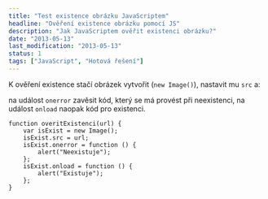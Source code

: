 ```yaml
---
title: "Test existence obrázku JavaScriptem"
headline: "Ověření existence obrázku pomocí JS"
description: "Jak JavaScriptem ověřit existenci obrázku?"
date: "2013-05-13"
last_modification: "2013-05-13"
status: 1
tags: ["JavaScript", "Hotová řešení"]
---
```


K ověření existence stačí obrázek vytvořit (`new Image()`), nastavit mu `src` a:

na událost `onerror` zavěsit kód, který se má provést při neexistenci,
na událost `onload` naopak kód pro existenci.

```
function overitExistenci(url) {
    var isExist = new Image();
    isExist.src = url;
    isExist.onerror = function () {
        alert("Neexistuje");
    };
    isExist.onload = function () {
        alert("Existuje");
    };
}
```